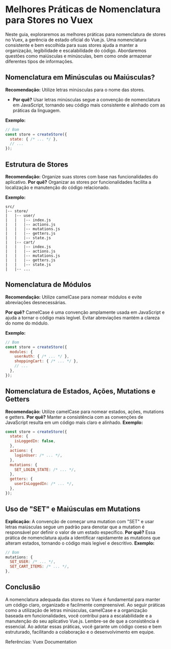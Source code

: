 # Melhores Práticas de Nomenclatura para Stores no Vuex

Neste guia, exploraremos as melhores práticas para nomenclatura de stores no Vuex, a gerência de estado oficial do Vue.js. Uma nomenclatura consistente e bem escolhida para suas stores ajuda a manter a organização, legibilidade e escalabilidade do código. Abordaremos questões como maiúsculas e minúsculas, bem como onde armazenar diferentes tipos de informações.

## Nomenclatura em Minúsculas ou Maiúsculas?

**Recomendação:** Utilize letras minúsculas para o nome das stores.

- **Por quê?** Usar letras minúsculas segue a convenção de nomenclatura em JavaScript, tornando seu código mais consistente e alinhado com as práticas da linguagem.

**Exemplo:**

```javascript
// Bom
const store = createStore({
  state: { /* ... */ },
  // ...
});
```
## Estrutura de Stores
**Recomendação:** Organize suas stores com base nas funcionalidades do aplicativo.
**Por quê?** Organizar as stores por funcionalidades facilita a localização e manutenção do código relacionado.

**Exemplo:**
```
src/
|-- store/
|   |-- user/
|   |   |-- index.js
|   |   |-- actions.js
|   |   |-- mutations.js
|   |   |-- getters.js
|   |   |-- state.js
|   |-- cart/
|   |   |-- index.js
|   |   |-- actions.js
|   |   |-- mutations.js
|   |   |-- getters.js
|   |   |-- state.js
|   |-- ...
```
##  Nomenclatura de Módulos
**Recomendação:** Utilize camelCase para nomear módulos e evite abreviações desnecessárias.

**Por quê?** CamelCase é uma convenção amplamente usada em JavaScript e ajuda a tornar o código mais legível. Evitar abreviações mantém a clareza do nome do módulo.

**Exemplo:**
```javascript
// Bom
const store = createStore({
  modules: {
    userAuth: { /* ... */ },
    shoppingCart: { /* ... */ },
    // ...
  },
});
```
##  Nomenclatura de Estados, Ações, Mutations e Getters
**Recomendação:** Utilize camelCase para nomear estados, ações, mutations e getters.
**Por quê?** Manter a consistência com as convenções de JavaScript resulta em um código mais claro e alinhado.
**Exemplo:**
```javascript
const store = createStore({
  state: {
    isLoggedIn: false,
  },
  actions: {
    loginUser: /* ... */,
  },
  mutations: {
    SET_LOGIN_STATE: /* ... */,
  },
  getters: {
    userIsLoggedIn: /* ... */,
  },
});
```

##  Uso de "SET" e Maiúsculas em Mutations
**Explicação:** A convenção de começar uma mutation com "SET" e usar letras maiúsculas segue um padrão para denotar que a mutation é responsável por definir o valor de um estado específico.
**Por quê?** Essa prática de nomenclatura ajuda a identificar rapidamente as mutations que alteram estados, tornando o código mais legível e descritivo.
**Exemplo:**
```javascript
// Bom
mutations: {
  SET_USER: /* ... */,
  SET_CART_ITEMS: /* ... */,
},
```
## Conclusão
A nomenclatura adequada das stores no Vuex é fundamental para manter um código claro, organizado e facilmente compreensível. Ao seguir práticas como a utilização de letras minúsculas, camelCase e a organização baseada em funcionalidades, você contribui para a escalabilidade e a manutenção do seu aplicativo Vue.js.
Lembre-se de que a consistência é essencial. Ao adotar essas práticas, você garante um código coeso e bem estruturado, facilitando a colaboração e o desenvolvimento em equipe.

Referências:
Vuex Documentation

